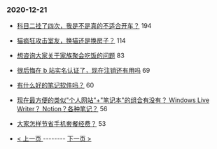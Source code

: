### 2020-12-21 
- [科目二挂了四次，我是不是真的不适合开车？](https://www.v2ex.com/t/737384) 194
- [猫疯狂攻击室友，换猫还是换房子？](https://www.v2ex.com/t/737423) 114
- [想咨询大家关于家族聚会吃饭的问题](https://www.v2ex.com/t/737295) 83
- [很后悔在 b 站实名认证了，现在注销还有用吗](https://www.v2ex.com/t/737422) 69
- [有什么好的笔记软件吗？](https://www.v2ex.com/t/737348) 60
- [现在最方便的类似"个人网站"+"笔记本"的组合有没有？ Windows Live Writer？ Notion？各种笔记？](https://www.v2ex.com/t/737328) 56
- [大家怎样节省手机套餐经费？](https://www.v2ex.com/t/737388) 53 

- [ < 上一页 ](https://github.com/able8/v2ex-hot-record/blob/master/2020-12-20.md) -------- [ 下一页 > ](https://github.com/able8/v2ex-hot-record/blob/master/2020-12-22.md)